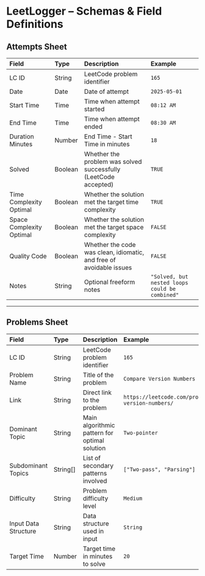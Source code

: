 # LeetLogger – Schemas & Field Definitions

## Attempts Sheet

| Field              | Type     | Description                                                       | Example                  |
|:------------------|:---------|:------------------------------------------------------------------|:-------------------------|
| LC ID              | String   | LeetCode problem identifier                                        | `165`                     |
| Date               | Date     | Date of attempt                                                    | `2025-05-01`              |
| Start Time         | Time     | Time when attempt started                                          | `08:12 AM`                |
| End Time           | Time     | Time when attempt ended                                            | `08:30 AM`                |
| Duration Minutes   | Number   | End Time - Start Time in minutes                                   | `18`                      |
| Solved             | Boolean  | Whether the problem was solved successfully (LeetCode accepted)   | `TRUE`                    |
| Time Complexity Optimal | Boolean  | Whether the solution met the target time complexity               | `TRUE`                    |
| Space Complexity Optimal | Boolean  | Whether the solution met the target space complexity              | `FALSE`                   |
| Quality Code       | Boolean  | Whether the code was clean, idiomatic, and free of avoidable issues | `FALSE`                   |
| Notes              | String   | Optional freeform notes                                            | `"Solved, but nested loops could be combined"` |

---

## Problems Sheet

| Field                 | Type     | Description                                                     | Example                |
|:---------------------|:---------|:----------------------------------------------------------------|:------------------------|
| LC ID                 | String   | LeetCode problem identifier                                      | `165`                    |
| Problem Name          | String   | Title of the problem                                             | `Compare Version Numbers`|
| Link                  | String   | Direct link to the problem                                       | `https://leetcode.com/problems/compare-version-numbers/` |
| Dominant Topic        | String   | Main algorithmic pattern for optimal solution                    | `Two-pointer`            |
| Subdominant Topics    | String[] | List of secondary patterns involved                              | `["Two-pass", "Parsing"]`|
| Difficulty            | String   | Problem difficulty level                                         | `Medium`                 |
| Input Data Structure  | String   | Data structure used in input                                      | `String`                 |
| Target Time           | Number   | Target time in minutes to solve                                   | `20`                     |

